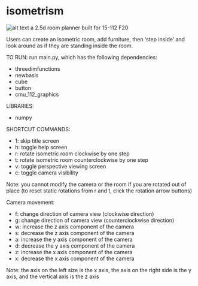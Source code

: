 # isometrism
![alt text](https://github.com/heleaf/isometrism/misc/banner.jpg?raw=true)
a 2.5d room planner built for 15-112 F20

Users can create an isometric room, add furniture, then ‘step inside’ and look around as if they are standing inside the room. 

TO RUN: run main.py, which has the following dependencies:
- threedimfunctions
- newbasis
- cube
- button
- cmu_112_graphics

LIBRARIES: 
- numpy 

SHORTCUT COMMANDS: 
- 1: skip title screen 
- h: toggle help screen 
- r: rotate isometric room clockwise by one step
- t: rotate isometric room counterclockwise by one step
- v: toggle perspective viewing screen
- c: toggle camera visibility 

Note: you cannot modify the camera or the room if you are rotated out of place 
(to reset static rotations from r and t, click the rotation arrow buttons)

Camera movement:
- f: change direction of camera view (clockwise direction)
- g: change direction of camera view (counterclockwise direction)
- w: increase the z axis component of the camera
- s: decrease the z axis component of the camera
- a: increase the y axis component of the camera
- d: decrease the y axis component of the camera
- z: increase the x axis component of the camera
- x: decrease the x axis component of the camera 

Note: the axis on the left size is the x axis, the axis on the right side is the y axis, and the vertical axis is the z axis

